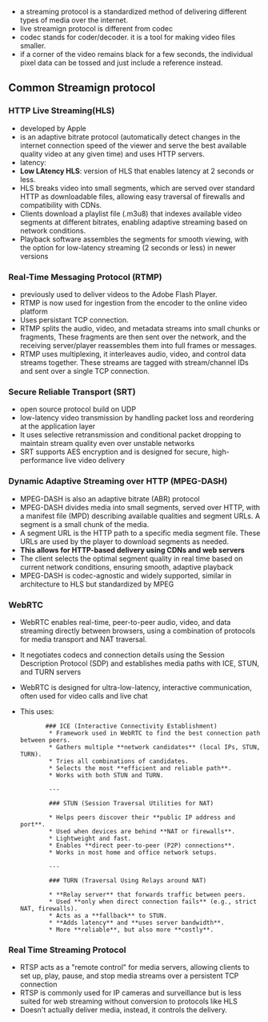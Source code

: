 * a streaming protocol is a standardized method of delivering different types of media over the internet.
* live streamign protocol is different from codec
* codec stands for coder/decoder. it is a tool for making video files smaller.
* if a corner of the video remains black for a few seconds, the individual pixel data can be tossed and just include a reference instead.

## Common Streamign protocol
### HTTP Live Streaming(HLS)
* developed by Apple
* is an adaptive bitrate protocol (automatically detect changes in the internet connection speed of the viewer and serve the best available quality video at any given time) and uses HTTP servers.
* latency:
* **Low LAtency HLS**: version of HLS that enables latency at 2 seconds or less.
* HLS breaks video into small segments, which are served over standard HTTP as downloadable files, allowing easy traversal of firewalls and compatibility with CDNs.
* Clients download a playlist file (.m3u8) that indexes available video segments at different bitrates, enabling adaptive streaming based on network conditions.
* Playback software assembles the segments for smooth viewing, with the option for low-latency streaming (2 seconds or less) in newer versions

### Real-Time Messaging Protocol (RTMP)
* previously used to deliver videos to the Adobe Flash Player.
* RTMP is now used for ingestion from the encoder to the online video platform
* Uses persistant TCP connection.
* RTMP splits the audio, video, and metadata streams into small chunks or fragments, These fragments are then sent over the network, and the receiving server/player reassembles them into full frames or messages.
* RTMP uses multiplexing, it interleaves audio, video, and control data streams together. These streams are tagged with stream/channel IDs and sent over a single TCP connection.

### Secure Reliable Transport (SRT)
* open source protocol build on UDP
* low-latency video transmission by handling packet loss and reordering at the application layer
* It uses selective retransmission and conditional packet dropping to maintain stream quality even over unstable networks
* SRT supports AES encryption and is designed for secure, high-performance live video delivery

### Dynamic Adaptive Streaming over HTTP (MPEG-DASH)
* MPEG-DASH is also an adaptive bitrate (ABR) protocol
* MPEG-DASH divides media into small segments, served over HTTP, with a manifest file (MPD) describing available qualities and segment URLs. A segment is a small chunk of the media.
* A segment URL is the HTTP path to a specific media segment file. These URLs are used by the player to download segments as needed.
* **This allows for HTTP-based delivery using CDNs and web servers**
* The client selects the optimal segment quality in real time based on current network conditions, ensuring smooth, adaptive playback
* MPEG-DASH is codec-agnostic and widely supported, similar in architecture to HLS but standardized by MPEG
  
### WebRTC
* WebRTC enables real-time, peer-to-peer audio, video, and data streaming directly between browsers, using a combination of protocols for media transport and NAT traversal.
* It negotiates codecs and connection details using the Session Description Protocol (SDP) and establishes media paths with ICE, STUN, and TURN servers
* WebRTC is designed for ultra-low-latency, interactive communication, often used for video calls and live chat
* This uses:

             ### ICE (Interactive Connectivity Establishment)
              * Framework used in WebRTC to find the best connection path between peers.
              * Gathers multiple **network candidates** (local IPs, STUN, TURN).
              * Tries all combinations of candidates.
              * Selects the most **efficient and reliable path**.
              * Works with both STUN and TURN.
              
              ---
              
              ### STUN (Session Traversal Utilities for NAT)
              
              * Helps peers discover their **public IP address and port**.
              * Used when devices are behind **NAT or firewalls**.
              * Lightweight and fast.
              * Enables **direct peer-to-peer (P2P) connections**.
              * Works in most home and office network setups.
              
              ---
              
              ### TURN (Traversal Using Relays around NAT)
              
              * **Relay server** that forwards traffic between peers.
              * Used **only when direct connection fails** (e.g., strict NAT, firewalls).
              * Acts as a **fallback** to STUN.
              * **Adds latency** and **uses server bandwidth**.
              * More **reliable**, but also more **costly**.

### Real Time Streaming Protocol
* RTSP acts as a "remote control" for media servers, allowing clients to set up, play, pause, and stop media streams over a persistent TCP connection
* RTSP is commonly used for IP cameras and surveillance but is less suited for web streaming without conversion to protocols like HLS
* Doesn't actually deliver media, instead, it controls the delivery.
